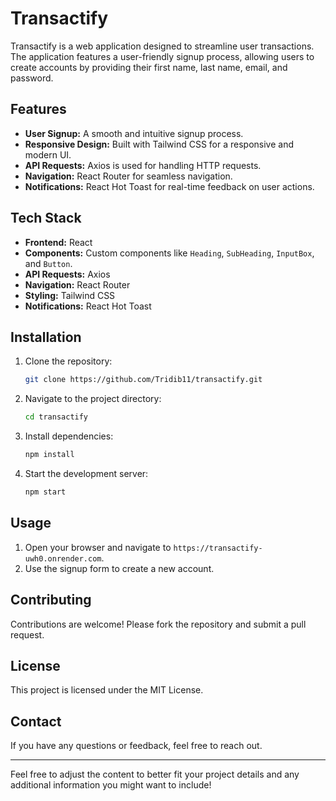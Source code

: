 # Transactify

Transactify is a web application designed to streamline user transactions. The application features a user-friendly signup process, allowing users to create accounts by providing their first name, last name, email, and password.

## Features

- **User Signup:** A smooth and intuitive signup process.
- **Responsive Design:** Built with Tailwind CSS for a responsive and modern UI.
- **API Requests:** Axios is used for handling HTTP requests.
- **Navigation:** React Router for seamless navigation.
- **Notifications:** React Hot Toast for real-time feedback on user actions.

## Tech Stack

- **Frontend:** React
- **Components:** Custom components like `Heading`, `SubHeading`, `InputBox`, and `Button`.
- **API Requests:** Axios
- **Navigation:** React Router
- **Styling:** Tailwind CSS
- **Notifications:** React Hot Toast

## Installation

1. Clone the repository:
    ```bash
    git clone https://github.com/Tridib11/transactify.git
    ```
2. Navigate to the project directory:
    ```bash
    cd transactify
    ```
3. Install dependencies:
    ```bash
    npm install
    ```
4. Start the development server:
    ```bash
    npm start
    ```

## Usage

1. Open your browser and navigate to `https://transactify-uwh0.onrender.com`.
2. Use the signup form to create a new account.

## Contributing

Contributions are welcome! Please fork the repository and submit a pull request.

## License

This project is licensed under the MIT License.

## Contact

If you have any questions or feedback, feel free to reach out.

---

Feel free to adjust the content to better fit your project details and any additional information you might want to include!